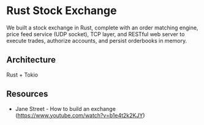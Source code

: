 # Rust Stock Exchange

We built a stock exchange in Rust, complete with an order matching engine, price feed service 
(UDP socket), TCP layer, and RESTful web server to execute trades, authorize accounts, 
and persist orderbooks in memory.

## Architecture
Rust + Tokio

## Resources
- Jane Street - How to build an exchange (https://www.youtube.com/watch?v=b1e4t2k2KJY)
